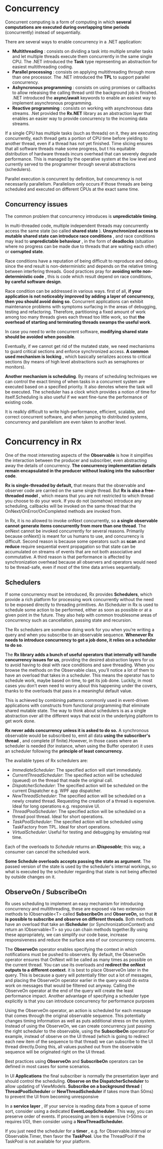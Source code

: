 # Concurrency

Concurrent computing is a form of computing in which **several computations are executed during overlapping time periods** (concurrently) instead of sequentially.

There are several ways to enable concurrency in a .NET application:

- **Multithreading** : consists on dividing a task into multiple smaller tasks and let multiple threads execute them concurrently in the same single CPU. The .NET introduced the **Task** type representing an abstraction for easiest multithreading coding.
- **Parallel processing** : consists on applying multithreading through more than one processor. The .NET introduced the **TPL** to support parallel concurrency.
- **Ashyncronous programming** : consists on using promises or callbacks to allow releaising the calling thread until the background job is finished. .NET introduced the **async/await** keywords to enable an easiest way to implement asynchronous programming.
- **Reactive programming** : consists on working with asynchronous data streams. .Net provided the **Rx.NET** library as an abstraction layer that enables an easier way to provide concurrency to the incoming data streams.

If a single CPU has multiple tasks (such as threads) on it, they are executing concurrently, each thread gets a portion of CPU time before yielding to another thread, even if a thread has not yet finished. Time slicing ensures that all software threads make some progress, but t his equitable distribution of hardware threads incurs overhead that can severely degrade performance. This is managed by the operative system at the low level and currently served to the programmer through several abstractions (schedulers).

Parallel execution is concurrent by definition, but concurrency is not necessarily parallelism. Parallelism only occurs if those threads are being scheduled and executed on different CPUs at the exact same time.

## Concurrency issues

The common problem that concurrency introduces is **unpredictable timing**.

In multi-threaded code, multiple independent threads may concurrently access the same state (so called **shared state** ). **Unsynchronized access to mutable shared state can introduce race conditions** , and race conditions may lead to **unpredictable behaviour** , in the form of **deadlocks** (situation where no progress can be made due to threads that are waiting each other) or **corrupted state**.

Race conditions have a reputation of being difficult to reproduce and debug, since the end result is non-deterministic and depends on the relative timing between interfering threads.  Good practices pray for **avoiding write non-deterministic code** , this is code which result depend on race conditions, **by careful software design**.

Race condition can be addressed in various ways. first of all, **if your application is not noticeably improved by adding a layer of concurrency, then you should avoid doing so**. Concurrent applications can exhibit maintenance problems with symptoms surfacing in the areas of debugging, testing and refactoring. Therefore, partitioning a fixed amount of work among too many threads gives each thread too little work, so that **the overhead of starting and terminating threads swamps the useful work**.

In case you need to write concurrent software, **modifying shared state should be avoided when possible**.

Eventually, if we cannot get rid of the mutated state, we need mechanisms to guard critical sections and enforce synchronized access. **A common used mechanism is locking** , which basically serializes access to critical sections (by means of high level abstractions such as semaphores or monitors).

**Another mechanism is scheduling**. By means of scheduling techniques we can control the exact timing of when tasks in a concurrent system are executed based on a specified priority. It also denotes where the task will be executed. The scheduler has a clock which provides a notion of time for itself.Scheduling is also useful if we want fine-tune the performance of existing code.

It is realkly difficult to write high-performance, efficient, scalable, and correct concurrent software, and when jumping to distributed systems, concurrency and parallelism are even taken to another level.

# Concurrency in Rx

One of the most interesting aspects of the **Observable** is how it simplifies the interaction between the producer and subscriber, even abstracting away the details of concurrency. **The concurrency implementation details remain encapsulated in the producer without leaking into the subscriber code**.

**Rx is single-threaded by default,** that means that the observable and observer code are carried on the same single thread. But **Rx is also a free-threaded model** , which means that you are not restricted to which thread you choose to do your work. If you do not (somehow) introduce any scheduling, callbacks will be invoked on the same thread that the OnNext/OnError/OnCompleted methods are invoked from.

In Rx, it is no allowed to invoke onNext concurrently, so **a single observable cannot generate items concurrently from more than one thread**. The onNext cannot be invoked concurrently for several reasons. Primarily because onNext() is meant for us humans to use, and concurrency is difficult. Second reason is because some operators such as **scan** and **reduce** require sequential event propagation so that state can be accumulated on streams of events that are not both associative and commutative. A third reason is that performance is affected by synchronization overhead because all observers and operators would need to be thread-safe, even if most of the time data arrives sequentially.

## Schedulers

If some concurrency must be introduced, Rx provides **Schedulers**, which provide a rich platform for processing work concurrently without the need to be exposed directly to threading primitives. An IScheduler in Rx is used to schedule some action to be performed, either as soon as possible or at a given point in the future. They also help with common troublesome areas of concurrency such as cancellation, passing state and recursion.

The Rx schedulers are somehow doing work for you when you’re writing a query and when you subscribe to an observable sequence. **Whenever Rx needs to introduce concurrency to get a job done, it relies on a scheduler to do so**.

The **Rx library adds a bunch of useful operators that internally will handle concurrency issues for us**, providing the desired abstraction layers for us to avoid having to deal with race conditions and save threading. When you browse the methods on the Observable class, you’ll notice a lot of them to have an overload that takes in a scheduler. This means the operator has to schedule work, maybe based on time, to get its job done. Luckily, in most cases you don’t even need to worry about this happening under the covers, thanks to the overloads that pass in a meaningful default value.

This is achieved by combining patterns commonly used in event-driven applications with constructs from functional programming that eliminate shared mutable state.
The way to think about schedulers is as a single abstraction over all the different ways that exist in the underlying platform to get work done.


**Rx never adds concurrency unless it is asked to do so.** A synchronous observable would be subscribed to, emit all data **using the subscriber&#39;s thread** , and complete (if finite).However, in those cases where an scheduler is needed (for instance, when using the Buffer operator) it uses an scheduler following the **principle of least concurrency.**

The available types of Rx schedulers are:

- _ImmediateScheduler_: The specified action will start immediately.
- _CurrentThreadScheduler_: The specified action will be scheduled (queued) on the thread that made the original call.
- _DispatcherScheduler_: The specified action will be scheduled on the current Dispatcher e.g. WPF app dispatcher.
- _NewThreadScheduler_: The specified action will be scheduled on a newly created thread. Requesting the creation of a thread is expensive. Ideal for long operations e.g. responsive UI.
- _ThreadPoolScheduler_: The specified action will be scheduled on a thread pool thread. Ideal for short operations.
- _TaskPoolScheduler_: The specified action will be scheduled using TaskFactory from TPL. Ideal for short operations.
- _VirtualScheduler_: Useful for testing and debugging by emulating real time.

Each of the overloads to _Schedule_ returns an _**IDisposable**_; this way, a consumer can cancel the scheduled work.

**Some Schedule overloads accepts passing the state as argument**. The passed version of the state is used by the scheduler&#39;s internal workings, so what is executed by the scheduler regarding that state is not being affected   by outside changes on it.

## ObserveOn / SubscribeOn

Rx uses scheduling to implement an easy mechanism for introducing concurrency and multithreading, these are exposed via two extension methods to IObservable&lt;T&gt; called **SubscribeOn** and **ObserveOn,** so that **it is possible to subscribe and observe on different threads**. Both methods have an overload that take an **IScheduler** (or SynchronizationContext) and return an IObservable&lt;T&gt; so you can chain methods together.By using these appropriately, we can simplify our code base, increase responsiveness and reduce the surface area of our concurrency concerns.

The **ObserveOn** operator enables specifying the context in which notifications must be pushed  to observers. By default, the ObserveOn operator ensures that OnNext will be called as many times as possible on the current thread. You can use its overloads and **redirect the onNext outputs to a different context**. it is best to place ObserveOn later in the query. This is because a query will potentially filter out a lot of messages, and placing the ObserveOn operator earlier in the query would do extra work on messages that would be filtered out anyway. Calling the ObserveOn operator at the end of the query will create the least performance impact. Another advantage of specifying a scheduler type explicitly is that you can introduce concurrency for performance purposes

Using the ObserveOn operator, an action is scheduled for each message that comes through the original observable sequence. This potentially changes timing information as well as puts additional stress on the system. Instead of using the ObserveOn, we can create concurrency just passing the right scheduler to the observable, using the **SubscribeOn** operator.For example, instead of observe on the UI thread (which is going to redirect each new item of the sequence to that thread) we can subscribe to the UI thread directly.Doing this, all values pushed out from the observable sequence will be originated right on the UI thread.

Best practices using **ObserveOn** and **SubscribeOn** operators can be defined in most cases for some scenarios.

In UI **Applications** the final subscriber is normally the presentation layer and should control the scheduling. **Observe on the DispatcherScheduler** to allow updating of ViewModels. **Subscribe on a background thread** ( **ThreadPoolScheduler** or **NewThreadScheduler** if takes more than 50ms) to prevent the UI from becoming unresponsive

In a **service layer** , iIf your service is reading data from a queue of some sort, consider using a dedicated **EventLoopScheduler**. This way, you can preserve order of events. If processing an item is expensive (&gt;50ms or requires I/O), then consider using a **NewThreadScheduler.**

If you just need the scheduler for a **timer** , e.g. for Observable.Interval or Observable.Timer, then favor the **TaskPool**. Use the ThreadPool if the TaskPool is not available for your platform.
